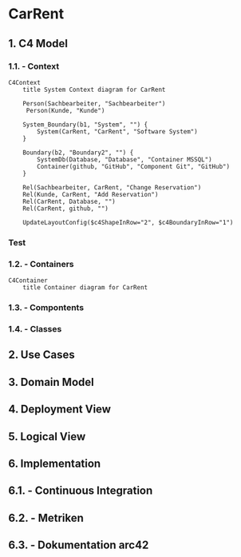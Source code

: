 # CarRent

## 1. C4 Model

### 1.1. - Context
```mermaid
C4Context
    title System Context diagram for CarRent

    Person(Sachbearbeiter, "Sachbearbeiter")
     Person(Kunde, "Kunde")

    System_Boundary(b1, "System", "") {
        System(CarRent, "CarRent", "Software System")
    }

    Boundary(b2, "Boundary2", "") {
        SystemDb(Database, "Database", "Container MSSQL")
        Container(github, "GitHub", "Component Git", "GitHub")
    }

    Rel(Sachbearbeiter, CarRent, "Change Reservation")
    Rel(Kunde, CarRent, "Add Reservation")
    Rel(CarRent, Database, "")
    Rel(CarRent, github, "")

    UpdateLayoutConfig($c4ShapeInRow="2", $c4BoundaryInRow="1")
```

### Test

### 1.2. - Containers
```mermaid
C4Container
    title Container diagram for CarRent

```

### 1.3. - Compontents

### 1.4. - Classes

## 2. Use Cases

## 3. Domain Model

## 4. Deployment View

## 5. Logical View

## 6. Implementation 

## 6.1. - Continuous Integration 

## 6.2. - Metriken

## 6.3. - Dokumentation arc42